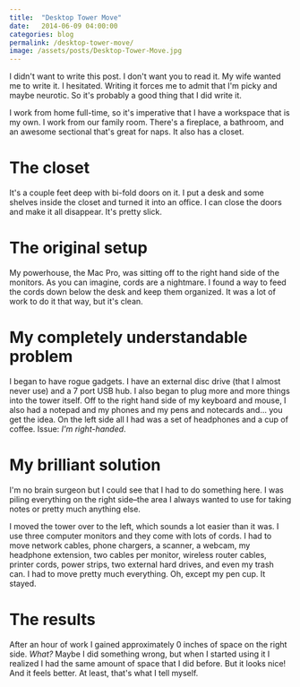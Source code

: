 ```yaml
---
title:  "Desktop Tower Move"
date:   2014-06-09 04:00:00
categories: blog
permalink: /desktop-tower-move/
image: /assets/posts/Desktop-Tower-Move.jpg
---
```


I didn't want to write this post. I don't want you to read it. My wife wanted me to write it. I hesitated. Writing it forces me to admit that I'm picky and maybe neurotic. So it's probably a good thing that I did write it.

<!--more-->

I work from home full-time, so it's imperative that I have a workspace that is my own. I work from our family room. There's a fireplace, a bathroom, and an awesome sectional that's great for naps. It also has a closet.

# The closet

It's a couple feet deep with bi-fold doors on it. I put a desk and some shelves inside the closet and turned it into an office. I can close the doors and make it all disappear. It's pretty slick.

# The original setup

My powerhouse, the Mac Pro, was sitting off to the right hand side of the monitors. As you can imagine, cords are a nightmare. I found a way to feed the cords down below the desk and keep them organized. It was a lot of work to do it that way, but it's clean.

# My completely understandable problem

I began to have rogue gadgets. I have an external disc drive (that I almost never use) and a 7 port USB hub. I also began to plug more and more things into the tower itself. Off to the right hand side of my keyboard and mouse, I also had a notepad and my phones and my pens and notecards and… you get the idea. On the left side all I had was a set of headphones and a cup of coffee. Issue: _I'm right-handed_.

# My brilliant solution

I'm no brain surgeon but I could see that I had to do something here. I was piling everything on the right side–the area I always wanted to use for taking notes or pretty much anything else.

I moved the tower over to the left, which sounds a lot easier than it was. I use three computer monitors and they come with lots of cords. I had to move network cables, phone chargers, a scanner, a webcam, my headphone extension, two cables per monitor, wireless router cables, printer cords, power strips, two external hard drives, and even my trash can. I had to move pretty much everything. Oh, except my pen cup. It stayed.

# The results

After an hour of work I gained approximately 0 inches of space on the right side. _What?_ Maybe I did something wrong, but when I started using it I realized I had the same amount of space that I did before. But it looks nice! And it feels better. At least, that's what I tell myself.

[1]: http://joebuhlig.com/wp-content/uploads/2014/06/Desktop-Tower-Move.jpg